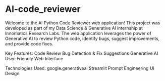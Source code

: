 # AI-code_reviewer
Welcome to the AI Python Code Reviewer web application! This project was developed as part of my Data Science & Generative AI internship at Innomatics Research Labs. The web application leverages the power of Generative AI to review Python code, identify bugs, suggest improvements, and provide code fixes.

Key Features:
Code Review 
Bug Detection & Fix Suggestions
Generative AI
User-Friendly Web Interface

Technologies Used:
google.generativeai
Streamlit
Prompt Engineering
UI Design
